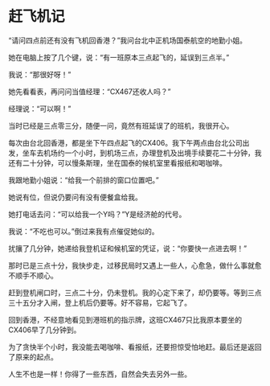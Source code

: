# 赶飞机记

“请问四点前还有没有飞机回香港？”我问台北中正机场国泰航空的地勤小姐。

她在电脑上按了几个键，说：“有一班原本三点起飞的，延误到三点半。”

我说：“那很好呀！”

她先看看表，再问问当值经理：“CX467还收人吗？”

经理说：“可以啊！”

当时已经是三点零三分，随便一问，竟然有班延误了的班机，我很开心。

每次由台北回香港，都是坐下午四点起飞的CX406。我下午两点由台北公司出发，坐车去机场约一个小时，到机场三点，办理登机及出境手续要花二十分钟，我还有二十分钟，可以慢条斯理，坐在国泰的候机室里看报纸和喝咖啡。

我跟地勤小姐说：“给我一个前排的窗口位置吧。”

她说有位，但说仍要问有没有便餐盒给我。

她打电话去问：“可以给我一个Y吗？”Y是经济舱的代号。

我说：“不吃也可以。”倒过来我有点催促她似的。

扰攘了几分钟，她递给我登机证和候机室的凭证，说：“你要快一点进去啊！”

那时已是三点十分，我快步走，过移民局时又遇上一些人，心愈急，做什么事就愈不顺手不顺心。

赶到登机闸口时，三点二十分，仍未登机。我的心定下来了，却仍要等。等到三点三十五分才入闸，登上机后仍要等。好不容易，它起飞了。

回到香港，不经意地看见到港班机的指示牌，这班CX467只比我原本要坐的CX406早了几分钟到。

为了贪快半个小时，我没能去喝咖啡、看报纸，还要担惊受怕地赶。最后还是返回了原来的起点。

人生不也是一样！你得了一些东西，自然会失去另外一些。